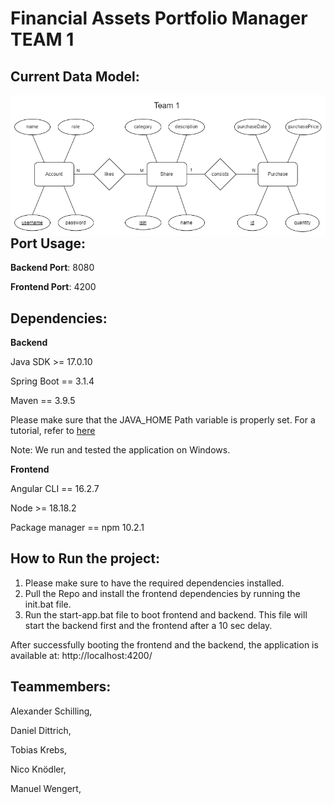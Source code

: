 
     
# Financial Assets Portfolio Manager TEAM 1

## Current Data Model:


<img src="ER Diagramm Sprint4 Team1.drawio.png"
     alt="Markdown Monster icon"
     style="float: left; margin-right: 10px;" />


## Port Usage:

**Backend Port**: 8080 

**Frontend Port**: 4200

## Dependencies: 

**Backend**

Java SDK >= 17.0.10

Spring Boot == 3.1.4

Maven == 3.9.5

Please make sure that the JAVA_HOME Path variable is properly set. 
For a tutorial, refer to [here](https://confluence.atlassian.com/doc/setting-the-java_home-variable-in-windows-8895.html)

Note: We run and tested the application on Windows.

**Frontend** 

Angular CLI == 16.2.7

Node >= 18.18.2

Package manager == npm 10.2.1 

## How to Run the project: 

1. Please make sure to have the required dependencies installed.
3. Pull the Repo and install the frontend dependencies by running the init.bat file. 
4. Run the start-app.bat file to boot frontend and backend. This file will start the backend first and the frontend after a 10 sec delay.

After successfully booting the frontend and the backend, the application is available at: 
http://localhost:4200/



## Teammembers:

Alexander Schilling, 

Daniel Dittrich, 

Tobias Krebs, 

Nico Knödler,

Manuel Wengert, 

